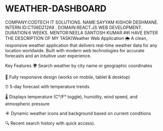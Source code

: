 # WEATHER-DASHBOARD
COMPANY:CODTECH IT SOLUTIONS.
NAME:SAYYAM KISHOR DESHMANE.
INTERN ID:CT06DZ1269 .
DOMAIN:REACT.JS WEB DEVELOPMENT.
DURATION:6 WEEKS.
MENTOR:NEELA SANTOSH KUMAR
##I HAVE ENTER THE DESCRIPTION OF MY TASK(Weather Web Application 🌦️
A clean, responsive weather application that delivers real-time weather data for any location worldwide. Built with modern web technologies for accurate forecasts and an intuitive user experience.

Key Features
🌍 Search weather by city name or geographic coordinates

📱 Fully responsive design (works on mobile, tablet & desktop)

⏰ 5-day forecast with temperature trends

🌡️ Displays temperature (C°/F° toggle), humidity, wind speed, and atmospheric pressure

☀️ Dynamic weather icons and background based on current conditions

🔍 Recent search history with quick access).
